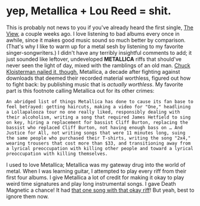 # yep, Metallica + Lou Reed = shit.

This is probably not news to you if you've already heard the first single, [The View](http://stereogum.com/822691/lou-reed-metallica-the-view/mp3s/), a couple weeks ago. I love listening to bad albums every once in awhile, since it makes good music sound so much better by comparison. (That's why I like to warm up for a metal sesh by listening to my favorite singer-songwriters.) I didn't have any terribly insightful comments to add; it just sounded like leftover, undeveloped **METALLICA** riffs that should've never seen the light of day, mixed with the ramblings of an old man. [Chuck Kloisterman nailed it, though.](http://www.grantland.com/story/_/id/7146312/lou-reed-metallica-album) Metallica, a decade after fighting against downloads that deemed their recorded material worthless, figured out how to fight back: by publishing music that is _actually worthless_. My favorite part is this footnote calling Metallica out for its other crimes:

    An abridged list of things Metallica has done to cause its fan base to feel betrayed: getting haircuts, making a video for "One," headlining a Lollapalooza tour no one really liked, responsibly dealing with their alcoholism, writing a song that required James Hetfield to sing on key, hiring a replacement for bassist Cliff Burton, replacing the bassist who replaced Cliff Burton, not having enough bass on … And Justice for All, not writing songs that were 11 minutes long, suing the same people who purchased their T-shirts, writing the song "2x4," wearing trousers that cost more than $33, and transitioning away from a lyrical preoccupation with killing other people and toward a lyrical preoccupation with killing themselves.

I used to love Metallica; Metallica was my gateway drug into the world of metal. When I was learning guitar, I attempted to play every riff from their first four albums. I give Metallica a lot of credit for making it okay to play weird time signatures and play long instrumental songs. I gave Death Magnetic a chance! It had [that one song with that okay riff](http://www.youtube.com/watch?v=h7eRiAnZt24&t=0m59s)! But yeah, best to ignore them now. 
